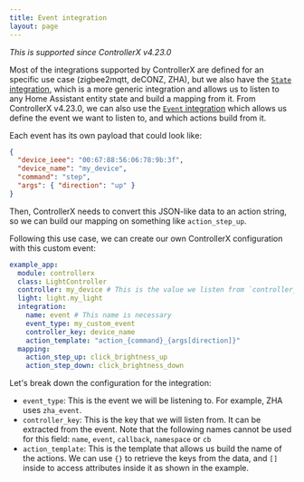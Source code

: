 ```yaml
---
title: Event integration
layout: page
---
```


_This is supported since ControllerX v4.23.0_

Most of the integrations supported by ControllerX are defined for an specific use case (zigbee2mqtt, deCONZ, ZHA), but we also have the [`State` integration](/controllerx/start/integrations/state), which is a more generic integration and allows us to listen to any Home Assistant entity state and build a mapping from it. From ControllerX v4.23.0, we can also use the [`Event` integration](/controllerx/start/integrations/event) which allows us define the event we want to listen to, and which actions build from it.

Each event has its own payload that could look like:

```json
{
  "device_ieee": "00:67:88:56:06:78:9b:3f",
  "device_name": "my_device",
  "command": "step",
  "args": { "direction": "up" }
}
```

Then, ControllerX needs to convert this JSON-like data to an action string, so we can build our mapping on something like `action_step_up`.

Following this use case, we can create our own ControllerX configuration with this custom event:

```yaml
example_app:
  module: controllerx
  class: LightController
  controller: my_device # This is the value we listen from `controller_key` defined below.
  light: light.my_light
  integration:
    name: event # This name is necessary
    event_type: my_custom_event
    controller_key: device_name
    action_template: "action_{command}_{args[direction]}"
  mapping:
    action_step_up: click_brightness_up
    action_step_down: click_brightness_down
```

Let's break down the configuration for the integration:

- `event_type`: This is the event we will be listening to. For example, ZHA uses `zha_event`.
- `controller_key`: This is the key that we will listen from. It can be extracted from the event. Note that the following names cannot be used for this field: `name`, `event`, `callback`, `namespace` or `cb`
- `action_template`: This is the template that allows us build the name of the actions. We can use `{}` to retrieve the keys from the data, and `[]` inside to access attributes inside it as shown in the example.
